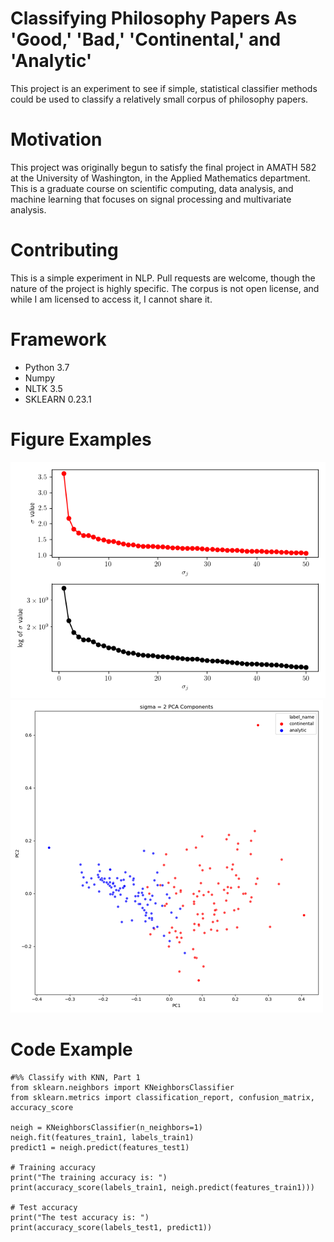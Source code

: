 # Classifying Philosophy Papers As 'Good,' 'Bad,' 'Continental,' and 'Analytic'

This project is an experiment to see if simple, statistical classifier methods could be used to classify a relatively small corpus of philosophy papers. 

# Motivation

This project was originally begun to satisfy the final project in AMATH 582 at the University of Washington, in the Applied Mathematics department. This is a graduate course on scientific computing, data analysis, and machine learning that focuses on signal processing and multivariate analysis.

# Contributing

This is a simple experiment in NLP. Pull requests are welcome, though the nature of the project is highly specific. The corpus is not open license, and while I am licensed to access it, I cannot share it.

# Framework

- Python 3.7
- Numpy
- NLTK 3.5
- SKLEARN 0.23.1

# Figure Examples

![Example Singular Values](part1_s_values.png)
![Example Reduced Dimension Scatter Plot](readme_scatter.png)

# Code Example
```
#%% Classify with KNN, Part 1
from sklearn.neighbors import KNeighborsClassifier
from sklearn.metrics import classification_report, confusion_matrix, accuracy_score

neigh = KNeighborsClassifier(n_neighbors=1)
neigh.fit(features_train1, labels_train1)
predict1 = neigh.predict(features_test1)

# Training accuracy
print("The training accuracy is: ")
print(accuracy_score(labels_train1, neigh.predict(features_train1)))

# Test accuracy
print("The test accuracy is: ")
print(accuracy_score(labels_test1, predict1))
```
